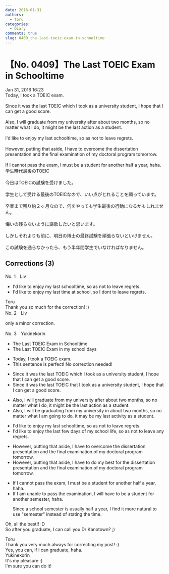 ```yaml
---
date: 2016-01-31
authors:
  - toru
categories:
  - Diary
comments: true
slug: 0409_the-last-toeic-exam-in-schooltime
---
```


# 【No. 0409】The Last TOEIC Exam in Schooltime
<div class="date">Jan 31, 2016 16:23</div>
<div id="post"><div id="body_show_ori">
Today, I took a TOEIC exam.<br/><br/>Since it was the last TOEIC which I took as a university student, I hope that I can get a good score.<br/><br/>Also, I will graduate from my university after about two months, so no matter what I do, it might be the last action as a student.<br/><br/>I'd like to enjoy my last schooltime, so as not to leave regrets.<br/><br/>However, putting that aside, I have to overcome the dissertation presentation and the final examination of my doctoral program tomorrow.<br/><br/>If I cannot pass the exam, I must be a student for another half a year, haha.
</div></div>

<!-- more -->

<div id="post_ja"><div id="body_show_mo">
学生時代最後のTOEIC<br/><br/>今日はTOEICの試験を受けました。<br/><br/>学生として受ける最後のTOEICなので、いい点がとれることを願っています。<br/><br/>卒業まで残り約２ヶ月なので、何をやっても学生最後の行動になるかもしれません。<br/><br/>悔いの残らないように謳歌したいと思います。<br/><br/>しかしそれよりも前に、明日の博士の最終試験を頑張らないといけません。<br/><br/>この試験を通らなかったら、もう半年間学生でいなければなりません。
</div></div>

## Corrections (3)
<div id="block"><div class="first_name"> No. 1　<span class="just_name">Liv</span></div><div id="block2">
<ul class="correction_field">
<li class="incorrect">I'd like to enjoy my last schooltime, so as not to leave regrets.</li>
<li class="corrected correct">
I'd like to enjoy my last time at school, so I dont to leave regrets.
</li>
</ul>
</div><div class="name"><span class="just_name">Toru</span><br>
Thank you so much for the correction! :)
</div>
</div>
<div id="block"><div class="first_name"> No. 2　<span class="just_name">Liv</span></div><div id="block2">
<p class="comment_small">
 only a minor correction.
</p>

</div></div>
<div id="block"><div class="first_name"> No. 3　<span class="just_name">Yukinekorin</span></div><div id="block2">
<ul class="correction_field">
<li class="incorrect">The Last TOEIC Exam in Schooltime</li>
<li class="corrected correct">
The Last TOEIC Exam in <span class="f_blue">my school days</span>
</li>
</ul>
<ul class="correction_field">
<li class="incorrect">Today, I took a TOEIC exam.</li>
<li class="corrected perfect">This sentence is perfect! No correction needed!</li>
</ul>
<ul class="correction_field">
<li class="incorrect">Since it was the last TOEIC which I took as a university student, I hope that I can get a good score.</li>
<li class="corrected correct">
Since it was the last TOEIC <span class="f_blue">that I took</span> as a university student, I hope that I can get a good score.
</li>
</ul>
<ul class="correction_field">
<li class="incorrect">Also, I will graduate from my university after about two months, so no matter what I do, it might be the last action as a student.</li>
<li class="corrected correct">
Also, I will <span class="f_blue">be graduating</span> from my university <span class="f_blue">in </span>about two months, so no matter what I <span class="f_blue">am going to </span>do, it <span class="f_blue">may </span>be <span class="f_blue">my</span> last <span class="f_blue">activity </span>as a student.
</li>
</ul>
<ul class="correction_field">
<li class="incorrect">I'd like to enjoy my last schooltime, so as not to leave regrets.</li>
<li class="corrected correct">
I'd like to enjoy <span class="f_blue">the </span>last <span class="f_blue">few days of my </span>school <span class="f_blue">life</span>, so as not to leave <span class="f_blue">any </span>regrets.
</li>
</ul>
<ul class="correction_field">
<li class="incorrect">However, putting that aside, I have to overcome the dissertation presentation and the final examination of my doctoral program tomorrow.</li>
<li class="corrected correct">
However, putting that aside, I have to <span class="f_blue">do my best for </span>the dissertation presentation and the final examination of my doctoral program tomorrow.
</li>
</ul>
<ul class="correction_field">
<li class="incorrect">If I cannot pass the exam, I must be a student for another half a year, haha.</li>
<li class="corrected correct">
If I <span class="f_blue">am unable to </span>pass the <span class="f_blue">examination</span>, I <span class="f_blue">will have to </span>be a student for another <span class="f_blue">semester</span>, haha.
<p class="correction_comment">Since a school semester is usually half a year, I find it more natural to use "semester" instead of stating the time.</p>
</li>
</ul>
<p class="comment_small">
 Oh, all the best!! :D
 <br/>
 So after you graduate, I can call you Dr Kanotown? ;)
 <br/>
</p>

</div><div class="name"><span class="just_name">Toru</span><br>
Thank you very much always for correcting my post! :)<br/>Yes, you can, if I can graduate, haha.
</div>
<div class="name"><span class="just_name">Yukinekorin</span><br>
It's my pleasure :)<br/>I'm sure you can do it! 
</div>
</div>
